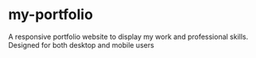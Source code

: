 # my-portfolio
A responsive portfolio website to display my work and professional skills. Designed for both desktop and mobile users
